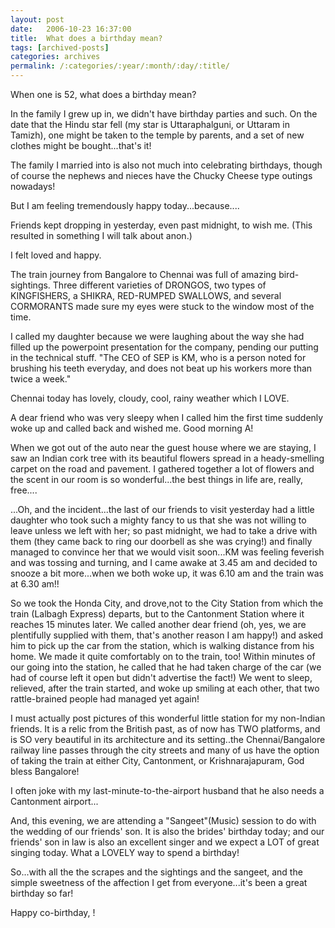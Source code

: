 ```yaml
---
layout: post
date:	2006-10-23 16:37:00
title:  What does a birthday mean?
tags: [archived-posts]
categories: archives
permalink: /:categories/:year/:month/:day/:title/
---
```

When one is 52, what does a birthday mean?

In the family I grew up in, we didn't have birthday parties and such. On the date that the Hindu star fell (my star is Uttaraphalguni, or Uttaram in Tamizh), one might be taken to the temple by parents, and a set of new clothes might be bought...that's it!

The family I married into is also not much into celebrating birthdays, though of course the nephews and nieces have the Chucky Cheese type outings nowadays! 

But I am feeling tremendously happy today...because....

Friends kept dropping in yesterday, even past midnight, to wish me. (This resulted in something I will talk about anon.)

I felt loved and happy.

The train journey from Bangalore to Chennai was full of amazing bird-sightings. Three different varieties of DRONGOS, two types of KINGFISHERS, a SHIKRA, RED-RUMPED SWALLOWS, and several CORMORANTS made sure my eyes were stuck to the window most of the time. 

I called my daughter because we were laughing about the way she had filled up the powerpoint presentation for the company, pending our putting in the technical stuff. "The CEO of SEP is KM, who is a person noted for brushing his teeth everyday, and does not beat up his workers more than twice a week."

Chennai today  has lovely, cloudy, cool, rainy weather which I LOVE.

A dear friend who was very sleepy when I called him the first time suddenly woke up and called back and wished me. Good morning A!

When we got out of the auto near the guest house where we are staying, I saw an Indian cork tree with its beautiful flowers spread in a heady-smelling carpet on the road and pavement. I gathered together a lot of flowers and the scent in our room is so wonderful...the best things in life are, really, free....

...Oh, and the incident...the last of our friends to visit yesterday had a little daughter who took such a mighty fancy to us that she was not willing to leave unless we left with her; so past midnight, we had to take a drive with them (they came back to ring our doorbell as she was crying!) and finally managed to convince her that we would visit soon...KM was feeling feverish and was tossing and turning, and I came awake at 3.45 am and decided to snooze a bit more...when we both woke up, it was 6.10 am and the train was at 6.30 am!!

So we took the Honda City, and drove,not to the City Station from which the train (Lalbagh Express) departs, but to the Cantonment Station where it reaches 15 minutes later. We called another dear friend (oh, yes, we are plentifully supplied with them, that's another reason I am happy!) and asked him to pick up the car from the station, which is walking distance from his home. We made it quite comfortably on to the train, too! Within minutes of our going into the station, he called that he had taken charge of the car (we had of course left it open but didn't advertise the fact!) We went to sleep, relieved, after the train started, and woke up smiling at each other, that two rattle-brained people had managed yet again!

I must actually post pictures of this wonderful little station for my non-Indian friends. It is a relic from the British past, as of now has TWO platforms, and is SO very beautiful in its architecture and its setting..the Chennai/Bangalore railway line passes through the city streets and many of us have the option of taking the train at either City, Cantonment, or Krishnarajapuram, God bless Bangalore!

I often joke with my last-minute-to-the-airport husband that he also needs a Cantonment airport...

And, this evening, we are attending a "Sangeet"(Music) session to do with the wedding of our friends' son. It is also the brides' birthday today; and our friends' son in law is also an excellent singer and we expect a LOT of great singing today. What a LOVELY way to spend a birthday!

So...with all the  the scrapes and the sightings and the sangeet, and the simple sweetness of the affection I get from everyone...it's been a great birthday so far!

Happy co-birthday, <LJ user="udhay">!
